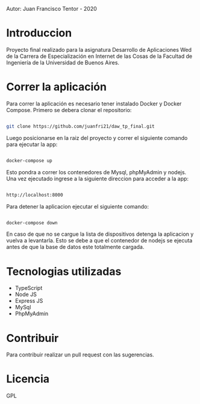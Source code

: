 Autor: Juan Francisco Tentor - 2020

# Introduccion

Proyecto final realizado para la asignatura Desarrollo de Aplicaciones Wed de la Carrera de Especialización en Internet de las Cosas de la Facultad de Ingeniería de la Universidad de Buenos Aires.



# Correr la aplicación

Para correr la aplicación es necesario tener instalado Docker y Docker Compose.
Primero se debera clonar el repositorio:

```sh

git clone https://github.com/juanfri21/daw_tp_final.git

```
Luego posicionarse en la raiz del proyecto y correr el siguiente comando para ejecutar la app:

```sh

docker-compose up

``` 
Esto pondra a correr los contenedores de Mysql, phpMyAdmin y nodejs.
Una vez ejecutado ingrese a la siguiente direccion para acceder a la app:
```sh

http://localhost:8000

``` 
Para detener la aplicacion ejecutar el siguiente comando:
```sh

docker-compose down

```
En caso de que no se cargue la lista de dispositivos detenga la aplicacion y vuelva a levantarla.
Esto se debe a que el contenedor de nodejs se ejecuta antes de que la base de datos este totalmente cargada.

# Tecnologias utilizadas

-   TypeScript
-   Node JS
-   Express JS
-   MySql
-   PhpMyAdmin

# Contribuir

Para contribuir realizar un pull request con las sugerencias.

# Licencia

GPL

